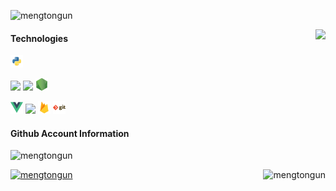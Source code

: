 

<p align="left"> <img src="https://komarev.com/ghpvc/?username=seabnavin19&label=Profile%20views&color=0e75b6&style=flat" alt="mengtongun" /> </p>
<img align="right" src="https://github-readme-stats.vercel.app/api/top-langs/?username=seabnavin19&layout=compact&theme=radical" />


#### Technologies
<code><img height="20" src="https://raw.githubusercontent.com/github/explore/80688e429a7d4ef2fca1e82350fe8e3517d3494d/topics/python/python.png"></code>

<code><img height="20" src="https://raw.githubusercontent.com/remojansen/logo.ts/master/ts.svg"></code>
<code><img height="20" src="https://raw.githubusercontent.com/nestjs/nestjs.com/master/img/logo-small.svg"></code>
<code><img height="20" src="https://raw.githubusercontent.com/github/explore/80688e429a7d4ef2fca1e82350fe8e3517d3494d/topics/nodejs/nodejs.png"></code>

<code><img height="20" src="https://raw.githubusercontent.com/github/explore/80688e429a7d4ef2fca1e82350fe8e3517d3494d/topics/vue/vue.png"></code>
<code><img height="20" src="https://d33wubrfki0l68.cloudfront.net/20979b327688c53075609a26ac66a25e4f59e8bb/96b62/logos/nuxt-emoji-white.png"></code>
<code><img height="20" src="https://raw.githubusercontent.com/github/explore/80688e429a7d4ef2fca1e82350fe8e3517d3494d/topics/firebase/firebase.png"></code>
<code><img height="20" src="https://raw.githubusercontent.com/github/explore/80688e429a7d4ef2fca1e82350fe8e3517d3494d/topics/git/git.png"></code>

#### Github Account Information
<p>&nbsp;<img align="left" src="https://github-readme-stats.vercel.app/api?username=seabnavin19&show_icons=true&locale=en" alt="mengtongun" /></p>  <p><img align="right" src="https://github-readme-streak-stats.herokuapp.com/?user=seabnavin19&" alt="mengtongun" /></p>


<p align="left"> <a href="https://github.com/ryo-ma/github-profile-trophy"><img src="https://github-profile-trophy.vercel.app/?username=seabnavin19" alt="mengtongun" /></a> </p>
